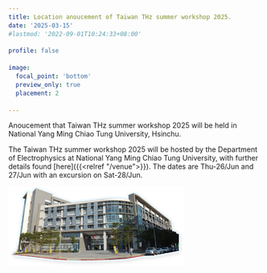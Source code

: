 ```yaml
---
title: Location anoucement of Taiwan THz summer workshop 2025.
date: '2025-03-15'
#lastmod: '2022-09-01T10:24:33+08:00'

profile: false

image:
  focal_point: 'bottom'
  preview_only: true
  placement: 2

---
```


Anoucement that Taiwan THz summer workshop 2025 will be held in National Yang Ming Chiao Tung University, Hsinchu.

<!--more-->

The Taiwan THz summer workshop 2025 will be hosted by the Department of Electrophysics at National Yang Ming Chiao Tung University, with further details found [here]({{<relref "/venue">}}). The dates are Thu-26/Jun and 27/Jun with an excursion on Sat-28/Jun.


<img src="./featured.png" alt="alt text" width="350"/>
<!-- ![THz research](./featured.png) -->
